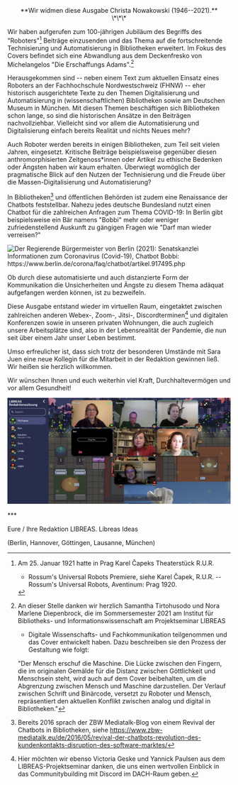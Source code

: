 <div align="center">**Wir widmen diese Ausgabe Christa Nowakowski (1946--2021).**</div>

<div align="center">\*\*\*</div>

Wir haben aufgerufen zum 100-jährigen Jubiläum des Begriffs des
"Roboters"[^1] Beiträge einzusenden und das Thema auf die
fortschreitende Technisierung und Automatisierung in Bibliotheken
erweitert. Im Fokus des Covers befindet sich eine Abwandlung aus dem
Deckenfresko von Michelangelos "Die Erschaffungs Adams".[^2]

Herausgekommen sind -- neben einem Text zum aktuellen Einsatz eines
Roboters an der Fachhochschule Nordwestschweiz (FHNW) -- eher historisch
ausgerichtete Texte zu den Themen Digitalisierung und Automatisierung in
(wissenschaftlichen) Bibliotheken sowie am Deutschen Museum in München.
Mit diesen Themen beschäftigen sich Bibliotheken schon lange, so sind
die historischen Ansätze in den Beiträgen nachvollziehbar. Vielleicht
sind vor allem die Automatisierung und Digitalisierung einfach bereits
Realität und nichts Neues mehr?

Auch Roboter werden bereits in einigen Bibliotheken, zum Teil seit
vielen Jahren, eingesetzt. Kritische Beiträge beispielsweise gegenüber
diesen anthromorphisierten Zeitgenoss\*innen oder Artikel zu ethische
Bedenken oder Ängsten haben wir kaum erhalten. Überwiegt womöglich der
pragmatische Blick auf den Nutzen der Technisierung und die Freude über
die Massen-Digitalisierung und Automatisierung?

In Bibliotheken[^3] und öffentlichen Behörden ist zudem eine Renaissance
der Chatbots feststellbar. Nahezu jedes deutsche Bundesland nutzt einen
Chatbot für die zahlreichen Anfragen zum Thema COVID-19: In Berlin gibt
beispielsweise ein Bär namens "Bobbi" mehr oder weniger
zufriedenstellend Auskunft zu gängigen Fragen wie "Darf man wieder
verreisen?"

![Der Regierende Bürgermeister von Berlin (2021): Senatskanzlei
Informationen zum Coronavirus (Covid-19), Chatbot Bobbi:
<https://www.berlin.de/corona/faq/chatbot/artikel.917495.php>](img/img1.png)

Ob durch diese automatisierte und auch distanzierte Form der
Kommunikation die Unsicherheiten und Ängste zu diesem Thema adäquat
aufgefangen werden können, ist zu bezweifeln.

Diese Ausgabe entstand wieder im virtuellen Raum, eingetaktet zwischen
zahlreichen anderen Webex-, Zoom-, Jitsi-, Discordterminen[^4] und
digitalen Konferenzen sowie in unseren privaten Wohnungen, die auch
zugleich unsere Arbeitsplätze sind, also in der Lebensrealität der
Pandemie, die nun seit über einem Jahr unser Leben bestimmt.

Umso erfreulicher ist, dass sich trotz der besonderen Umstände mit Sara
Juen eine neue Kollegin für die Mitarbeit in der Redaktion gewinnen
ließ. Wir heißen sie herzlich willkommen.

Wir wünschen Ihnen und euch weiterhin viel Kraft, Durchhaltevermögen und
vor allem Gesundheit!

![Redaktionsorte -- immer noch online](img/img2.png)

\*\*\*

Eure / Ihre Redaktion LIBREAS. Libreas Ideas

(Berlin, Hannover, Göttingen, Lausanne, München)

[^1]: Am 25. Januar 1921 hatte in Prag Karel Čapeks Theaterstück R.U.R.
    - Rossum's Universal Robots Premiere, siehe Karel Čapek, R.U.R. --
    Rossum's Universal Robots, Aventinum: Prag 1920.

[^2]: An dieser Stelle danken wir herzlich Samantha Tirtohusodo und Nora
    Marlene Diepenbrock, die im Sommersemester 2021 am Institut für
    Bibliotheks- und Informationswissenschaft am Projektseminar LIBREAS
    - Digitale Wissenschafts- und Fachkommunikation teilgenommen und das
    Cover entwickelt haben. Dazu beschreiben sie den Prozess der
    Gestaltung wie folgt:

    "Der Mensch erschuf die Maschine. Die Lücke zwischen den Fingern, die
    im originalen Gemälde für die Distanz zwischen Göttlichkeit und
    Menschsein steht, wird auch auf dem Cover beibehalten, um die
    Abgrenzung zwischen Mensch und Maschine darzustellen. Der Verlauf
    zwischen Schrift und Binärcode, versetzt zu Roboter und Mensch,
    repräsentiert den aktuellen Konflikt zwischen analog und digital in
    Bibliotheken."

[^3]: Bereits 2016 sprach der ZBW Mediatalk-Blog von einem Revival der
    Chatbots in Bibliotheken, siehe
    <https://www.zbw-mediatalk.eu/de/2016/05/revival-der-chatbots-revolution-des-kundenkontakts-disruption-des-software-marktes/>

[^4]: Hier möchten wir ebenso Victoria Geske und Yannick Paulsen aus dem
    LIBREAS-Projektseminar danken, die uns einen wertvollen Einblick in
    das Communitybuilding mit Discord im DACH-Raum geben.
